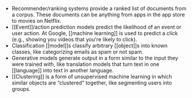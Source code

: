 - Recommender/ranking systems provide a ranked list of documents from a corpus. These documents can be anything from apps in the app store to movies on Netflix.
- [[Event]]/action prediction models predict the likelihood of an event or user action. At Google, [[machine learning]] is used to predict a click (e.g., showing you videos that you're likely to click).
- Classification [[model]]s classify arbitrary [[object]]s into known classes, like categorizing emails as spam or not spam.
- Generative models generate output in a form similar to the input they were trained with, like translation models that turn text in one [[language]] into text in another language.
- [[Clustering]] is a form of unsupervised machine learning in which similar objects are “clustered” together, like segmenting users into groups.
